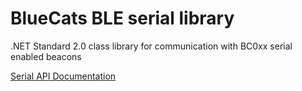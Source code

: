 # BlueCats BLE serial library
.NET Standard 2.0 class library for communication with BC0xx serial enabled beacons

[Serial API Documentation](https://github.com/bluecats/bluecats-docs/blob/master/BlueCats-BC010-Serial-Public-API-0.1.0.markdown)
